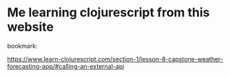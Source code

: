 # Me learning clojurescript from this website

bookmark:

https://www.learn-clojurescript.com/section-1/lesson-8-capstone-weather-forecasting-app/#calling-an-external-api
